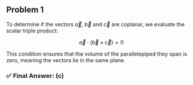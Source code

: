 ## Problem 1

To determine if the vectors $\vec{a}$, $\vec{b}$ and $\vec{c}$ are coplanar, we evaluate the scalar triple product:

$$
\vec{a} \cdot (\vec{b} \times \vec{c}) = 0
$$

This condition ensures that the volume of the parallelepiped they span is zero, meaning the vectors lie in the same plane.

### ✅ Final Answer: (c)